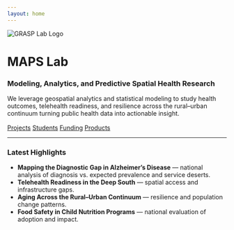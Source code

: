 ```yaml
---
layout: home
---
```


<div class="hero">
  <img src="{{ '/assets/logo.png' | relative_url }}" alt="GRASP Lab Logo">
  <h1>MAPS Lab</h1>
  <h3>Modeling, Analytics, and Predictive Spatial Health Research</h3>
  <p class="lead">
    We leverage geospatial analytics and statistical modeling to study health outcomes,
    telehealth readiness, and resilience across the rural–urban continuum turning public
    health data into actionable insight.
  </p>

  <div style="margin-top:16px">
    <a class="btn" href="{{ '/projects/'  | relative_url }}">Projects</a>
    <a class="btn" href="{{ '/students/'  | relative_url }}">Students</a>
    <a class="btn" href="{{ '/funding/'   | relative_url }}">Funding</a>
    <a class="btn" href="{{ '/products/'  | relative_url }}">Products</a>
  </div>
</div>

<hr class="rule"/>

### Latest Highlights
-  **Mapping the Diagnostic Gap in Alzheimer’s Disease** — national analysis of diagnosis vs. expected prevalence and service deserts.
-  **Telehealth Readiness in the Deep South** — spatial access and infrastructure gaps.
-  **Aging Across the Rural–Urban Continuum** — resilience and population change patterns.
-  **Food Safety in Child Nutrition Programs** — national evaluation of adoption and impact.
